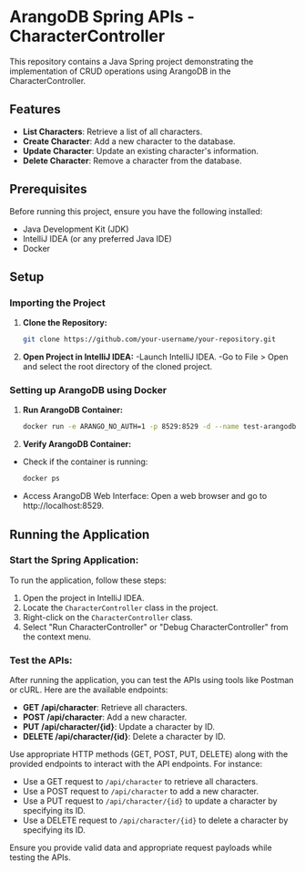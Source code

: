 # ArangoDB Spring APIs - CharacterController

This repository contains a Java Spring project demonstrating the implementation of CRUD operations using ArangoDB in the CharacterController.

## Features

- **List Characters**: Retrieve a list of all characters.
- **Create Character**: Add a new character to the database.
- **Update Character**: Update an existing character's information.
- **Delete Character**: Remove a character from the database.

## Prerequisites

Before running this project, ensure you have the following installed:

- Java Development Kit (JDK)
- IntelliJ IDEA (or any preferred Java IDE)
- Docker

## Setup

### Importing the Project

1. **Clone the Repository:**
   ```bash
   git clone https://github.com/your-username/your-repository.git
   
2. **Open Project in IntelliJ IDEA:**
   -Launch IntelliJ IDEA.
   -Go to File > Open and select the root directory of the cloned project.

### Setting up ArangoDB using Docker

1. **Run ArangoDB Container:**
   ```bash
   docker run -e ARANGO_NO_AUTH=1 -p 8529:8529 -d --name test-arangodb arangodb
   
2. **Verify ArangoDB Container:**
- Check if the container is running:
    ```bash
    docker ps
    
- Access ArangoDB Web Interface:
    Open a web browser and go to http://localhost:8529.

## Running the Application

### Start the Spring Application:

To run the application, follow these steps:

1. Open the project in IntelliJ IDEA.
2. Locate the `CharacterController` class in the project.
3. Right-click on the `CharacterController` class.
4. Select "Run CharacterController" or "Debug CharacterController" from the context menu.

### Test the APIs:

After running the application, you can test the APIs using tools like Postman or cURL. Here are the available endpoints:

- **GET /api/character**: Retrieve all characters.
- **POST /api/character**: Add a new character.
- **PUT /api/character/{id}**: Update a character by ID.
- **DELETE /api/character/{id}**: Delete a character by ID.

Use appropriate HTTP methods (GET, POST, PUT, DELETE) along with the provided endpoints to interact with the API endpoints. For instance:

- Use a GET request to `/api/character` to retrieve all characters.
- Use a POST request to `/api/character` to add a new character.
- Use a PUT request to `/api/character/{id}` to update a character by specifying its ID.
- Use a DELETE request to `/api/character/{id}` to delete a character by specifying its ID.

Ensure you provide valid data and appropriate request payloads while testing the APIs.

   
